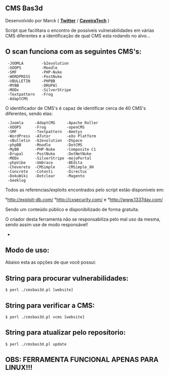 CMS Bas3d
-

Desenvolvido por Marck ( [**Twitter**](https://twitter.com/7mm5l) / [**CaveiraTech**](http://caveiratech.com/forum/) )

 Script que facilitara o encontro de possíveis vulnerabilidades em várias CMS diferentes e a identificação de qual CMS esta rodando no alvo...

 O scan funciona com as seguintes CMS's:
-
```
 -JOOMLA        -b2evolution
 -XOOPS         -Moodle
 -SMF           -PHP-Nuke
 -WORDPRESS     -PostNuke
 -VBULLETIN     -PHPBB
 -MYBB          -DRUPAl
 -MODx          -SilverStripe
 -Textpattern   -Frog
 -AdaptCMS 
```

 O identificador de CMS's é capaz de identificar cerca de 40 CMS's diferentes, sendo elas: 
```
 -Joomla     -AdaptCMS     -Apache Roller
 -XOOPS      -Frog         -openCMS
 -SMF        -Textpattern  -Ametys
 -WordPress  -ATutor       -eXo Platform
 -vBulletin  -b2evolution  -DSpace
 -phpBB      -Moodle       -DotCMS
 -MyBB       -PHP-Nuke     -Composite C1
 -Drupal     -PostNuke     -DotNetNuke
 -MODx       -SilverStripe -mojoPortal
 -phpVibe    -Umbraco      -BEdita
 -Chevereto  -CMSimple     -CMSimple_XH
 -Concrete   -Cotonti      -Directus
 -DokuWiki   -Dotclear     -Magento
 -Geeklog
 ```
 
 Todos as referencias/exploits encontrados pelo script estão disponíveis em:
 
 °http://exploit-db.com/
 °http://cxsecurity.com/
  e
 °http://www.1337day.com/

Sendo um conteúdo público e disponibilizado de forma gratuita.

O criador desta ferramenta não se responsabiliza pelo mal uso da mesma, sendo assim use de modo responsável!

-
Modo de uso:
-

Abaixo esta as opções de que você possui:

String para procurar vulnerabilidades:
-
```
$ perl ./cmsbas3d.pl [website]
```

String para verificar a CMS:
-
```
$ perl ./cmsbas3d.pl vcms [website]
```

String para atualizar pelo reposítorio:
-
```
$ perl ./cmsbas3d.pl update
```

OBS: FERRAMENTA FUNCIONAL APENAS PARA LINUX!!!
-
